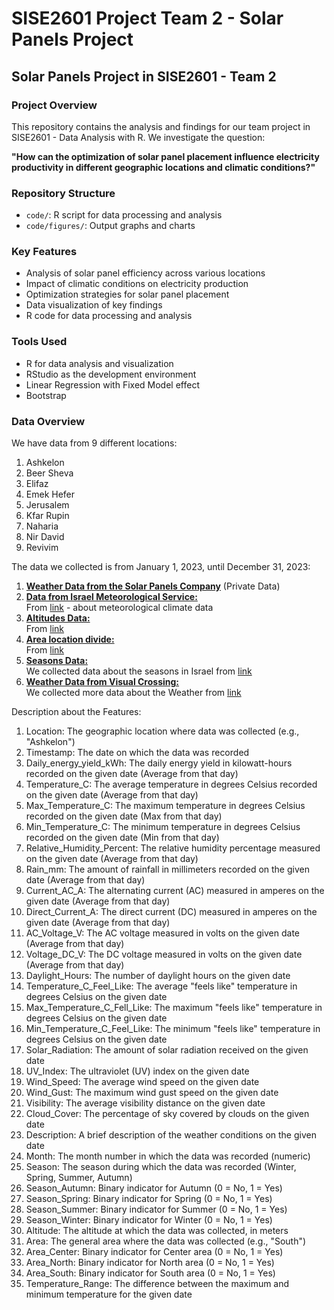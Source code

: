 # SISE2601 Project Team 2 - Solar Panels Project

## Solar Panels Project in SISE2601 - Team 2

### Project Overview

This repository contains the analysis and findings for our team project in SISE2601 - Data Analysis with R. We investigate the question:

**"How can the optimization of solar panel placement influence electricity productivity in different geographic locations and climatic conditions?"**

### Repository Structure

- `code/`: R script for data processing and analysis
- `code/figures/`: Output graphs and charts

### Key Features

- Analysis of solar panel efficiency across various locations
- Impact of climatic conditions on electricity production
- Optimization strategies for solar panel placement
- Data visualization of key findings
- R code for data processing and analysis

### Tools Used

- R for data analysis and visualization
- RStudio as the development environment
- Linear Regression with Fixed Model effect
- Bootstrap

### Data Overview

We have data from 9 different locations:

1. Ashkelon  
2. Beer Sheva  
3. Elifaz  
4. Emek Hefer  
5. Jerusalem  
6. Kfar Rupin  
7. Naharia  
8. Nir David  
9. Revivim  

The data we collected is from January 1, 2023, until December 31, 2023:

1. <ins>**Weather Data from the Solar Panels Company**</ins> (Private Data)
2. <ins>**Data from Israel Meteorological Service:**</ins>  
    From [link](https://ims.gov.il/he/data_gov) - about meteorological climate data 
3. <ins>**Altitudes Data:**</ins>  
    From [link](httpsWeather://he.wikipedia.org/)
4. <ins>**Area location divide:**</ins>   
    From [link](https://www.google.com/maps)
5. <ins>**Seasons Data:**</ins>   
    We collected data about the seasons in Israel from [link](https://he.wikipedia.org/wiki/%D7%A2%D7%95%D7%A0%D7%95%D7%AA_%D7%94%D7%A9%D7%A0%D7%94)
6. <ins>**Weather Data from Visual Crossing:**</ins>   
    We collected more data about the Weather from [link](https://www.visualcrossing.com/weather/weather-data-services)

Description about the Features:

1. Location: The geographic location where data was collected (e.g., "Ashkelon")
2. Timestamp: The date on which the data was recorded
3. Daily_energy_yield_kWh: The daily energy yield in kilowatt-hours recorded on the given date (Average from that day)
4. Temperature_C: The average temperature in degrees Celsius recorded on the given date (Average from that day)
5. Max_Temperature_C: The maximum temperature in degrees Celsius recorded on the given date (Max from that day)
6. Min_Temperature_C: The minimum temperature in degrees Celsius recorded on the given date (Min from that day)
7. Relative_Humidity_Percent: The relative humidity percentage measured on the given date (Average from that day)
8. Rain_mm: The amount of rainfall in millimeters recorded on the given date (Average from that day)
9. Current_AC_A: The alternating current (AC) measured in amperes on the given date (Average from that day)
10. Direct_Current_A: The direct current (DC) measured in amperes on the given date (Average from that day)
11. AC_Voltage_V: The AC voltage measured in volts on the given date (Average from that day)
12. Voltage_DC_V: The DC voltage measured in volts on the given date (Average from that day)
13. Daylight_Hours: The number of daylight hours on the given date
14. Temperature_C_Feel_Like: The average "feels like" temperature in degrees Celsius on the given date
15. Max_Temperature_C_Fell_Like: The maximum "feels like" temperature in degrees Celsius on the given date
16. Min_Temperature_C_Feel_Like: The minimum "feels like" temperature in degrees Celsius on the given date
17. Solar_Radiation: The amount of solar radiation received on the given date
18. UV_Index: The ultraviolet (UV) index on the given date
19. Wind_Speed: The average wind speed on the given date
20. Wind_Gust: The maximum wind gust speed on the given date
21. Visibility: The average visibility distance on the given date
22. Cloud_Cover: The percentage of sky covered by clouds on the given date
23. Description: A brief description of the weather conditions on the given date
24. Month: The month number in which the data was recorded (numeric)
25. Season: The season during which the data was recorded (Winter, Spring, Summer, Autumn)
26. Season_Autumn: Binary indicator for Autumn (0 = No, 1 = Yes)
27. Season_Spring: Binary indicator for Spring (0 = No, 1 = Yes)
28. Season_Summer: Binary indicator for Summer (0 = No, 1 = Yes)
29. Season_Winter: Binary indicator for Winter (0 = No, 1 = Yes)
30. Altitude: The altitude at which the data was collected, in meters
31. Area: The general area where the data was collected (e.g., "South")
32. Area_Center: Binary indicator for Center area (0 = No, 1 = Yes)
33. Area_North: Binary indicator for North area (0 = No, 1 = Yes)
34. Area_South: Binary indicator for South area (0 = No, 1 = Yes)
35. Temperature_Range: The difference between the maximum and minimum temperature for the given date
